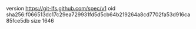 version https://git-lfs.github.com/spec/v1
oid sha256:f066513dc17c29ea729931fd5d5cb64b219264a8cd7702fa53d916ca85fce5db
size 1646
